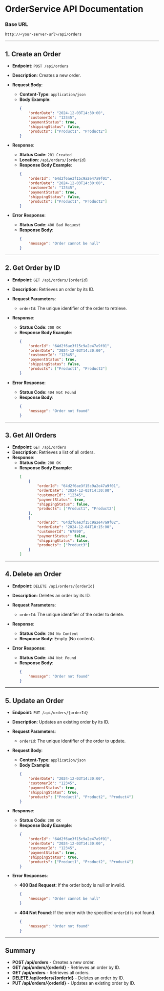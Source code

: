 # OrderService API Documentation

### Base URL
`http://<your-server-url>/api/orders`

---

## 1. Create an Order

- **Endpoint**: `POST /api/orders`
- **Description**: Creates a new order.
- **Request Body**:  
  - **Content-Type**: `application/json`
  - **Body Example**:  
    ```json
    {
        "orderDate": "2024-12-03T14:30:00",
        "customerId": "12345",
        "paymentStatus": true,
        "shippingStatus": false,
        "products": ["Product1", "Product2"]
    }
    ```

- **Response**:
  - **Status Code**: `201 Created`
  - **Location**: `/api/orders/{orderId}`
  - **Response Body Example**:
    ```json
    {
        "orderId": "64d2f6ae3f15c9a2e47a9f01",
        "orderDate": "2024-12-03T14:30:00",
        "customerId": "12345",
        "paymentStatus": true,
        "shippingStatus": false,
        "products": ["Product1", "Product2"]
    }
    ```

- **Error Response**:
  - **Status Code**: `400 Bad Request`
  - **Response Body**:  
    ```json
    {
        "message": "Order cannot be null"
    }
    ```

---

## 2. Get Order by ID

- **Endpoint**: `GET /api/orders/{orderId}`
- **Description**: Retrieves an order by its ID.
- **Request Parameters**:
  - `orderId`: The unique identifier of the order to retrieve.

- **Response**:
  - **Status Code**: `200 OK`
  - **Response Body Example**:
    ```json
    {
        "orderId": "64d2f6ae3f15c9a2e47a9f01",
        "orderDate": "2024-12-03T14:30:00",
        "customerId": "12345",
        "paymentStatus": true,
        "shippingStatus": false,
        "products": ["Product1", "Product2"]
    }
    ```

- **Error Response**:
  - **Status Code**: `404 Not Found`
  - **Response Body**:
    ```json
    {
        "message": "Order not found"
    }
    ```

---

## 3. Get All Orders

- **Endpoint**: `GET /api/orders`
- **Description**: Retrieves a list of all orders.
- **Response**:
  - **Status Code**: `200 OK`
  - **Response Body Example**:
    ```json
    [
        {
            "orderId": "64d2f6ae3f15c9a2e47a9f01",
            "orderDate": "2024-12-03T14:30:00",
            "customerId": "12345",
            "paymentStatus": true,
            "shippingStatus": false,
            "products": ["Product1", "Product2"]
        },
        {
            "orderId": "64d2f6ae3f15c9a2e47a9f02",
            "orderDate": "2024-12-04T10:15:00",
            "customerId": "67890",
            "paymentStatus": false,
            "shippingStatus": false,
            "products": ["Product3"]
        }
    ]
    ```

---

## 4. Delete an Order

- **Endpoint**: `DELETE /api/orders/{orderId}`
- **Description**: Deletes an order by its ID.
- **Request Parameters**:
  - `orderId`: The unique identifier of the order to delete.

- **Response**:
  - **Status Code**: `204 No Content`
  - **Response Body**: Empty (No content).

- **Error Response**:
  - **Status Code**: `404 Not Found`
  - **Response Body**:
    ```json
    {
        "message": "Order not found"
    }
    ```

---

## 5. Update an Order

- **Endpoint**: `PUT /api/orders/{orderId}`
- **Description**: Updates an existing order by its ID.
- **Request Parameters**:
  - `orderId`: The unique identifier of the order to update.

- **Request Body**:  
  - **Content-Type**: `application/json`
  - **Body Example**:  
    ```json
    {
        "orderDate": "2024-12-03T14:30:00",
        "customerId": "12345",
        "paymentStatus": true,
        "shippingStatus": true,
        "products": ["Product1", "Product2", "Product4"]
    }
    ```

- **Response**:
  - **Status Code**: `200 OK`
  - **Response Body Example**:
    ```json
    {
        "orderId": "64d2f6ae3f15c9a2e47a9f01",
        "orderDate": "2024-12-03T14:30:00",
        "customerId": "12345",
        "paymentStatus": true,
        "shippingStatus": true,
        "products": ["Product1", "Product2", "Product4"]
    }
    ```

- **Error Responses**:
  - **400 Bad Request**: If the order body is null or invalid.
    ```json
    {
        "message": "Order cannot be null"
    }
    ```
  - **404 Not Found**: If the order with the specified `orderId` is not found.
    ```json
    {
        "message": "Order not found"
    }
    ```

---

## Summary

- **POST /api/orders** - Creates a new order.
- **GET /api/orders/{orderId}** - Retrieves an order by ID.
- **GET /api/orders** - Retrieves all orders.
- **DELETE /api/orders/{orderId}** - Deletes an order by ID.
- **PUT /api/orders/{orderId}** - Updates an existing order by ID.
